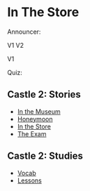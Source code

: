# In The Store 


Announcer:

V1
	V2

V1

Quiz: 

## Castle 2: Stories
* [In the Museum](https://github.com/EO4wellness/T-I-L/blob/main/polyglot/aleman/Castle-2/Story_In-The-Museum.md)
* [Honeymoon](https://github.com/EO4wellness/T-I-L/blob/main/polyglot/aleman/Castle-2/Story_Honeymoon.md)
* [In the Store](https://github.com/EO4wellness/T-I-L/blob/main/polyglot/aleman/Castle-2/Story_In-The-Store.md)
* [The Exam](https://github.com/EO4wellness/T-I-L/blob/main/polyglot/aleman/Castle-2/Story_The-Exam.md)

## Castle 2: Studies 
* [Vocab](https://github.com/EO4wellness/T-I-L/blob/main/polyglot/aleman/Castle-2/Vocab.md)
* [Lessons](https://github.com/EO4wellness/T-I-L/blob/main/polyglot/aleman/Castle-2/README.md)